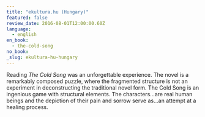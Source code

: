 ```yaml
---
title: "ekultura.hu (Hungary)"
featured: false
review_date: 2016-08-01T12:00:00.60Z
language:
  - english
en_book:
  - the-cold-song
no_book:
_slug: ekultura-hu-hungary
---
```


Reading _The Cold Song_ was an unforgettable experience. The novel is a remarkably composed puzzle, where the fragmented structure is not an experiment in deconstructing the traditional novel form. The Cold Song is an ingenious game with structural elements. The characters…are real human beings and the depiction of their pain and sorrow serve as…an attempt at a healing process.

